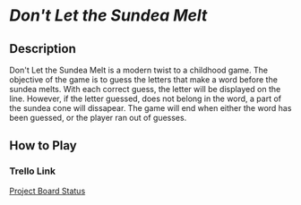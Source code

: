 # ***Don't Let the Sundea Melt*** 

## **Description**
Don't Let the Sundea Melt is a modern twist to a childhood game. The objective of the game is to guess the letters that make a word before the sundea melts. With each correct guess, the letter will be displayed on the line. However, if the letter guessed, does not belong in the word, a part of the sundea cone will dissapear. The game will end when either the word has been guessed, or the player ran out of guesses. 

## **How to Play**


### **Trello Link**
[Project Board Status](https://trello.com/invite/b/GFtXEEpk/2bfea331012bd5a3347f5aaa947b0b17/sundea-melts)

